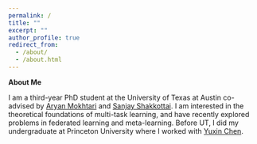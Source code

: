 ```yaml
---
permalink: /
title: ""
excerpt: ""
author_profile: true
redirect_from: 
  - /about/
  - /about.html
---
```


**About Me**

I am a third-year PhD student at the University of Texas at Austin co-advised by [Aryan Mokhtari](https://sites.utexas.edu/mokhtari/) and [Sanjay Shakkottai](https://sites.google.com/view/sanjay-shakkottai/home). I am interested in the theoretical foundations of multi-task learning, and have recently explored problems in federated learning and meta-learning. Before UT, I did my undergraduate at Princeton University where I worked with [Yuxin Chen](https://yuxin-chen.xyz/). 

